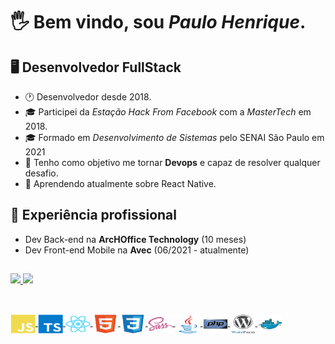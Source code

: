# 🖐️ Bem vindo, sou *Paulo Henrique*.

## 🖥️ Desenvolvedor FullStack

- 🕐 Desenvolvedor desde 2018.
- 🎓 Participei da *Estação Hack From Facebook* com a *MasterTech* em 2018.
- 🎓 Formado em *Desenvolvimento de Sistemas* pelo SENAI São Paulo em 2021
- 🔭 Tenho como objetivo me tornar **Devops** e capaz de resolver qualquer desafio.
- 📖 Aprendendo atualmente sobre React Native.

## 🏢 Experiência profissional
- Dev Back-end na **ArcHOffice Technology** (10 meses)
- Dev Front-end Mobile na **Avec** (06/2021 - atualmente)

##
<div>
  <a href="https://github.com/henrique1204">
  <img height="180em" src="https://github-readme-stats.vercel.app/api?username=henrique1204&show_icons=true&theme=dark&include_all_commits=true&count_private=true"/>
  <img height="180em" src="https://github-readme-stats.vercel.app/api/top-langs/?username=henrique1204&layout=compact&langs_count=7&theme=dark"/>
</div>
 
##
<div style="display: inline_block"><br>
  <img align="center" alt="Paulo-Js" height="30" width="40" src="https://raw.githubusercontent.com/devicons/devicon/master/icons/javascript/javascript-plain.svg">
  <img align="center" alt="Paulo-Ts" height="30" width="40" src="https://raw.githubusercontent.com/devicons/devicon/master/icons/typescript/typescript-plain.svg">
  <img align="center" alt="Paulo-React" height="30" width="40" src="https://raw.githubusercontent.com/devicons/devicon/master/icons/react/react-original.svg">
  <img align="center" alt="Paulo-HTML" height="30" width="40" src="https://raw.githubusercontent.com/devicons/devicon/master/icons/html5/html5-original.svg">
  <img align="center" alt="Paulo-CSS" height="30" width="40" src="https://raw.githubusercontent.com/devicons/devicon/master/icons/css3/css3-original.svg">
  <img align="center" alt="Paulo-CSS" height="30" width="40" src="https://raw.githubusercontent.com/devicons/devicon/master/icons/sass/sass-original.svg">
  <img align="center" alt="Paulo-CSS" height="30" width="40" src="https://raw.githubusercontent.com/devicons/devicon/master/icons/java/java-original.svg">
  <img align="center" alt="Paulo-CSS" height="30" width="40" src="https://raw.githubusercontent.com/devicons/devicon/master/icons/php/php-original.svg">
  <img align="center" alt="Paulo-CSS" height="30" width="40" src="https://raw.githubusercontent.com/devicons/devicon/master/icons/wordpress/wordpress-original.svg">
  <img align="center" alt="Paulo-CSS" height="30" width="40" src="https://raw.githubusercontent.com/devicons/devicon/master/icons/docker/docker-original.svg">
</div>
